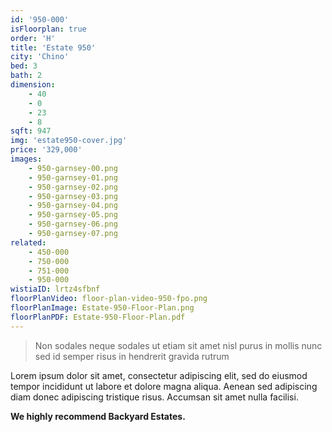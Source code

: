 ```yaml
---
id: '950-000'
isFloorplan: true
order: 'H'
title: 'Estate 950'
city: 'Chino'
bed: 3
bath: 2
dimension:
    - 40
    - 0
    - 23
    - 8
sqft: 947
img: 'estate950-cover.jpg'
price: '329,000'
images:
    - 950-garnsey-00.png
    - 950-garnsey-01.png
    - 950-garnsey-02.png
    - 950-garnsey-03.png
    - 950-garnsey-04.png
    - 950-garnsey-05.png
    - 950-garnsey-06.png
    - 950-garnsey-07.png
related:
    - 450-000
    - 750-000
    - 751-000
    - 950-000
wistiaID: lrtz4sfbnf
floorPlanVideo: floor-plan-video-950-fpo.png
floorPlanImage: Estate-950-Floor-Plan.png
floorPlanPDF: Estate-950-Floor-Plan.pdf
---
```


> Non sodales neque sodales ut etiam sit amet nisl purus in mollis nunc sed id semper risus in hendrerit gravida rutrum

Lorem ipsum dolor sit amet, consectetur adipiscing elit, sed do eiusmod tempor incididunt ut labore et dolore magna aliqua. Aenean sed adipiscing diam donec adipiscing tristique risus. Accumsan sit amet nulla facilisi.

**We highly recommend Backyard Estates.**
